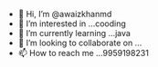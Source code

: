 - 👋 Hi, I’m @awaizkhanmd
- 👀 I’m interested in ...cooding
- 🌱 I’m currently learning ...java
- 💞️ I’m looking to collaborate on ...
- 📫 How to reach me ...9959198231

<!---
awaizkhanmd/awaizkhanmd is a ✨ special ✨ repository because its `README.md` (this file) appears on your GitHub profile.
You can click the Preview link to take a look at your changes.
--->
